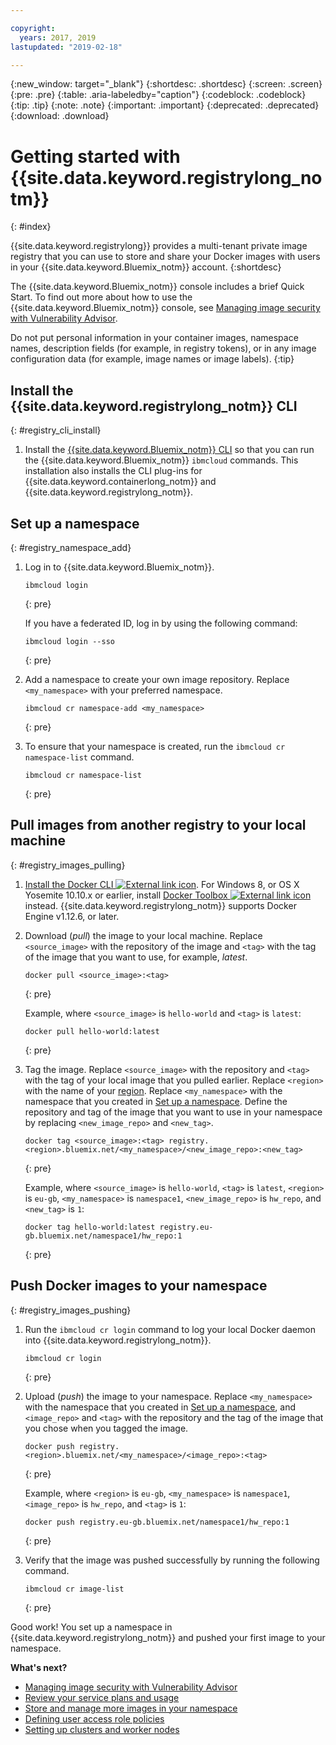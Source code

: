 ```yaml
---

copyright:
  years: 2017, 2019
lastupdated: "2019-02-18"

---
```


{:new_window: target="_blank"}
{:shortdesc: .shortdesc}
{:screen: .screen}
{:pre: .pre}
{:table: .aria-labeledby="caption"}
{:codeblock: .codeblock}
{:tip: .tip}
{:note: .note}
{:important: .important}
{:deprecated: .deprecated}
{:download: .download}

# Getting started with {{site.data.keyword.registrylong_notm}}
{: #index}

{{site.data.keyword.registrylong}} provides a multi-tenant private image registry that you can use to store and share your Docker images with users in your {{site.data.keyword.Bluemix_notm}} account.
{:shortdesc}

The {{site.data.keyword.Bluemix_notm}} console includes a brief Quick Start. To find out more about how to use the {{site.data.keyword.Bluemix_notm}} console, see [Managing image security with Vulnerability Advisor](/docs/services/va/va_index.html).

Do not put personal information in your container images, namespace names, description fields (for example, in registry tokens), or in any image configuration data (for example, image names or image labels).
{:tip}

## Install the {{site.data.keyword.registrylong_notm}} CLI
{: #registry_cli_install}

1. Install the [{{site.data.keyword.Bluemix_notm}} CLI](/docs/cli/index.html#overview) so that you can run the {{site.data.keyword.Bluemix_notm}} `ibmcloud` commands. This installation also installs the CLI plug-ins for {{site.data.keyword.containerlong_notm}} and {{site.data.keyword.registrylong_notm}}.

## Set up a namespace
{: #registry_namespace_add}

1. Log in to {{site.data.keyword.Bluemix_notm}}.

   ```
   ibmcloud login
   ```
   {: pre}

   If you have a federated ID, log in by using the following command:

   ```
   ibmcloud login --sso
   ```
   {: pre}

2. Add a namespace to create your own image repository. Replace `<my_namespace>` with your preferred namespace.

   ```
   ibmcloud cr namespace-add <my_namespace>
   ```
   {: pre}

3. To ensure that your namespace is created, run the `ibmcloud cr namespace-list` command.

   ```
   ibmcloud cr namespace-list
   ```
   {: pre}

## Pull images from another registry to your local machine
{: #registry_images_pulling}

1. [Install the Docker CLI ![External link icon](../../icons/launch-glyph.svg "External link icon")](https://www.docker.com/community-edition#/download). For Windows 8, or OS X Yosemite 10.10.x or earlier, install [Docker Toolbox ![External link icon](../../icons/launch-glyph.svg "External link icon")](https://docs.docker.com/toolbox/) instead. {{site.data.keyword.registrylong_notm}} supports Docker Engine v1.12.6, or later.

2. Download (_pull_) the image to your local machine. Replace `<source_image>` with the repository of the image and `<tag>` with the tag of the image that you want to use, for example, _latest_.

   ```
   docker pull <source_image>:<tag>
   ```
   {: pre}

   Example, where `<source_image>` is `hello-world` and `<tag>` is `latest`:

   ```
   docker pull hello-world:latest
   ```
   {: pre}

3. Tag the image. Replace `<source_image>` with the repository and `<tag>` with the tag of your local image that you pulled earlier. Replace `<region>` with the name of your [region](/docs/services/Registry/registry_overview.html#registry_regions). Replace `<my_namespace>` with the namespace that you created in [Set up a namespace](/docs/services/Registry/index.html#registry_namespace_add). Define the repository and tag of the image that you want to use in your namespace by replacing `<new_image_repo>` and `<new_tag>`.

   ```
   docker tag <source_image>:<tag> registry.<region>.bluemix.net/<my_namespace>/<new_image_repo>:<new_tag>
   ```
   {: pre}

   Example, where `<source_image>` is `hello-world`, `<tag>` is `latest`, `<region>` is `eu-gb`, `<my_namespace>` is `namespace1`, `<new_image_repo>` is `hw_repo`, and `<new_tag>` is `1`:

   ```
   docker tag hello-world:latest registry.eu-gb.bluemix.net/namespace1/hw_repo:1
   ```
   {: pre}

## Push Docker images to your namespace
{: #registry_images_pushing}

1. Run the `ibmcloud cr login` command to log your local Docker daemon into {{site.data.keyword.registrylong_notm}}.

   ```
   ibmcloud cr login
   ```
   {: pre}

2. Upload (_push_) the image to your namespace. Replace `<my_namespace>` with the namespace that you created in [Set up a namespace](/docs/services/Registry/index.html#registry_namespace_add), and `<image_repo>` and `<tag>` with the repository and the tag of the image that you chose when you tagged the image.

   ```
   docker push registry.<region>.bluemix.net/<my_namespace>/<image_repo>:<tag>
   ```
   {: pre}

   Example, where `<region>` is `eu-gb`, `<my_namespace>` is `namespace1`, `<image_repo>` is `hw_repo`, and `<tag>` is `1`:

   ```
   docker push registry.eu-gb.bluemix.net/namespace1/hw_repo:1
   ```
   {: pre}
   

3. Verify that the image was pushed successfully by running the following command.

   ```
   ibmcloud cr image-list
   ```
   {: pre}

Good work! You set up a namespace in {{site.data.keyword.registrylong_notm}} and pushed your first image to your namespace.

**What's next?**

- [Managing image security with Vulnerability Advisor](/docs/services/va/va_index.html)
- [Review your service plans and usage](/docs/services/Registry/registry_overview.html#registry_plans)
- [Store and manage more images in your namespace](/docs/services/Registry/registry_images_.html)
- [Defining user access role policies](/docs/services/Registry/registry_users.html#user)
- [Setting up clusters and worker nodes](/docs/containers/cs_clusters.html#clusters)
